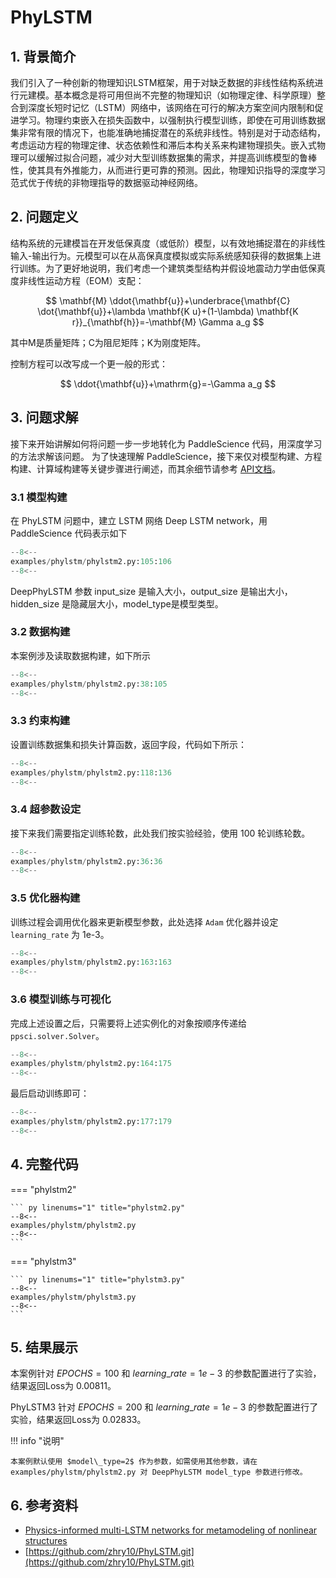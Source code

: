# PhyLSTM

## 1. 背景简介

我们引入了一种创新的物理知识LSTM框架，用于对缺乏数据的非线性结构系统进行元建模。基本概念是将可用但尚不完整的物理知识（如物理定律、科学原理）整合到深度长短时记忆（LSTM）网络中，该网络在可行的解决方案空间内限制和促进学习。物理约束嵌入在损失函数中，以强制执行模型训练，即使在可用训练数据集非常有限的情况下，也能准确地捕捉潜在的系统非线性。特别是对于动态结构，考虑运动方程的物理定律、状态依赖性和滞后本构关系来构建物理损失。嵌入式物理可以缓解过拟合问题，减少对大型训练数据集的需求，并提高训练模型的鲁棒性，使其具有外推能力，从而进行更可靠的预测。因此，物理知识指导的深度学习范式优于传统的非物理指导的数据驱动神经网络。

## 2. 问题定义

结构系统的元建模旨在开发低保真度（或低阶）模型，以有效地捕捉潜在的非线性输入-输出行为。元模型可以在从高保真度模拟或实际系统感知获得的数据集上进行训练。为了更好地说明，我们考虑一个建筑类型结构并假设地震动力学由低保真度非线性运动方程（EOM）支配：

$$
\mathbf{M} \ddot{\mathbf{u}}+\underbrace{\mathbf{C} \dot{\mathbf{u}}+\lambda \mathbf{K u}+(1-\lambda) \mathbf{K r}}_{\mathbf{h}}=-\mathbf{M} \Gamma a_g
$$

其中M是质量矩阵；C为阻尼矩阵；K为刚度矩阵。

控制方程可以改写成一个更一般的形式：

$$
\ddot{\mathbf{u}}+\mathrm{g}=-\Gamma a_g
$$

## 3. 问题求解

接下来开始讲解如何将问题一步一步地转化为 PaddleScience 代码，用深度学习的方法求解该问题。
为了快速理解 PaddleScience，接下来仅对模型构建、方程构建、计算域构建等关键步骤进行阐述，而其余细节请参考 [API文档](../api/arch.md)。

### 3.1 模型构建

在 PhyLSTM 问题中，建立 LSTM 网络 Deep LSTM network，用 PaddleScience 代码表示如下

``` py linenums="105"
--8<--
examples/phylstm/phylstm2.py:105:106
--8<--
```

DeepPhyLSTM 参数 input_size 是输入大小，output_size 是输出大小，hidden_size 是隐藏层大小，model_type是模型类型。

### 3.2 数据构建

本案例涉及读取数据构建，如下所示

``` py linenums="38"
--8<--
examples/phylstm/phylstm2.py:38:105
--8<--
```

### 3.3 约束构建

设置训练数据集和损失计算函数，返回字段，代码如下所示：

``` py linenums="118"
--8<--
examples/phylstm/phylstm2.py:118:136
--8<--
```

### 3.4 超参数设定

接下来我们需要指定训练轮数，此处我们按实验经验，使用 100 轮训练轮数。

``` py linenums="36"
--8<--
examples/phylstm/phylstm2.py:36:36
--8<--
```

### 3.5 优化器构建

训练过程会调用优化器来更新模型参数，此处选择 `Adam` 优化器并设定 `learning_rate` 为 1e-3。

``` py linenums="163"
--8<--
examples/phylstm/phylstm2.py:163:163
--8<--
```

### 3.6 模型训练与可视化

完成上述设置之后，只需要将上述实例化的对象按顺序传递给 `ppsci.solver.Solver`。

``` py linenums="164"
--8<--
examples/phylstm/phylstm2.py:164:175
--8<--
```

最后启动训练即可：

``` py linenums="178"
--8<--
examples/phylstm/phylstm2.py:177:179
--8<--
```

## 4. 完整代码

=== "phylstm2"

    ``` py linenums="1" title="phylstm2.py"
    --8<--
    examples/phylstm/phylstm2.py
    --8<--
    ```

=== "phylstm3"

    ``` py linenums="1" title="phylstm3.py"
    --8<--
    examples/phylstm/phylstm3.py
    --8<--
    ```

## 5. 结果展示

本案例针对 $EPOCHS=100$ 和 $learning\_rate=1e-3$ 的参数配置进行了实验，结果返回Loss为 0.00811。

PhyLSTM3 针对 $EPOCHS=200$ 和 $learning\_rate=1e-3$ 的参数配置进行了实验，结果返回Loss为 0.02833。

!!! info "说明"

    本案例默认使用 $model\_type=2$ 作为参数，如需使用其他参数，请在 examples/phylstm/phylstm2.py 对 DeepPhyLSTM model_type 参数进行修改。

## 6. 参考资料

- [Physics-informed multi-LSTM networks for metamodeling of nonlinear structures](https://www.sciencedirect.com/science/article/abs/pii/S0045782520304114)
- [https://github.com/zhry10/PhyLSTM.git](https://github.com/zhry10/PhyLSTM.git)
